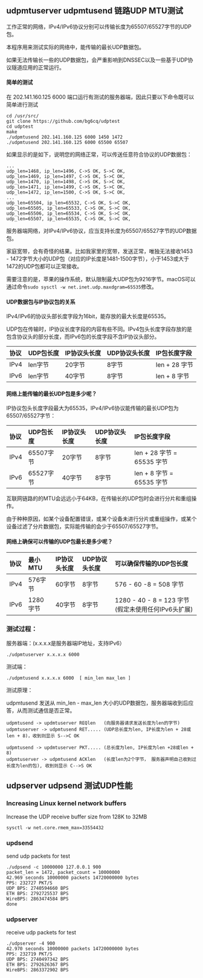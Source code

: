 ## udpmtuserver udpmtusend 链路UDP MTU测试

工作正常的网络，IPv4/IPv6协议分别可以传输长度为65507/65527字节的UDP包。

本程序用来测试实际的网络中，能传输的最长UDP数据包。

如果无法传输长一些的UDP数据包，会严重影响到DNSSEC以及一些基于UDP协议隧道应用的正常运行。

#### 简单的测试

在 202.141.160.125 6000 端口运行有测试的服务器端，因此只要以下命令既可以简单进行测试
```
cd /usr/src/
git clone https://github.com/bg6cq/udptest
cd udptest
make
./udpmtusend 202.141.160.125 6000 1450 1472
./udpmtusend 202.141.160.125 6000 65500 65507
```

如果显示的是如下，说明您的网络正常，可以传送任意符合协议的UDP数据包：

```
...
udp_len=1468, ip_len=1496, C->S OK, S->C OK, 
udp_len=1469, ip_len=1497, C->S OK, S->C OK, 
udp_len=1470, ip_len=1498, C->S OK, S->C OK, 
udp_len=1471, ip_len=1499, C->S OK, S->C OK, 
udp_len=1472, ip_len=1500, C->S OK, S->C OK,
...
udp_len=65504, ip_len=65532, C->S OK, S->C OK, 
udp_len=65505, ip_len=65533, C->S OK, S->C OK, 
udp_len=65506, ip_len=65534, C->S OK, S->C OK, 
udp_len=65507, ip_len=65535, C->S OK, S->C OK,
```

服务器端网络，对IPv4/IPv6协议，应当支持长度为65507/65527字节的UDP数据包。

家庭宽带，会有奇怪的结果。比如我家里的宽带，发送正常，唯独无法接收1453 - 1472字节大小的UDP包（对应的IP长度是1481-1500字节），小于1453或大于1472的UDP包都可以正常接收。

需要注意的是，苹果的操作系统，默认限制最大UDP包为9216字节。macOS可以通过命令`sudo sysctl -w net.inet.udp.maxdgram=65535`修改。

#### UDP数据包与IP协议包的关系

IPv4/IPv6的协议头部长度字段为16bit，能存放的最大长度是65535。

UDP包在传输时，IP协议长度字段的内容有些不同。IPv4包头长度字段存放的是包含协议头的部分长度，而IPv6包的长度字段不含IP协议头部分。

| 协议  |  UDP包长度 | IP协议头长度  | UDP协议头长度 | IP包长度字段  |
| :---- | :--------- | :------------ | :------------ | :----------   |
| IPv4  | len字节    | 20字节        | 8字节         | len + 28 字节 |
| IPv6  | len字节    | 40字节        | 8字节         | len + 8 字节  |

#### 网络上能传输的最长UDP包是多少呢？

IP协议包头长度字段最大为65535，IPv4/IPv6协议能传输的最长UDP包为65507/65527字节：

| 协议  |  UDP包长度 | IP协议头长度  | UDP协议头长度 | IP包长度字段              |
| :---- | :--------- | :------------ | :------------ | :-----------------------  |
| IPv4  | 65507字节  | 20字节        | 8字节         | len + 28 字节 = 65535 字节|
| IPv6  | 65527字节  | 40字节        | 8字节         | len + 8 字节  = 65535 字节|

互联网链路的的MTU会远远小于64KB，在传输长的UDP包时会进行分片和重组操作。

由于种种原因，如某个设备配置错误，或某个设备未进行分片或重组操作，或某个设备过滤了分片数据包，实际能传输的会少于65507/65527字节。

#### 网络上确保可以传输的UDP包最长是多少呢？

| 协议  | 最小MTU  | IP协议头长度 | UDP协议头长度 | 可以确保传输的UDP包长度                             |
| :---- | :------- | :----------- | :------------ | :-------------------------------------------------- |
| IPv4  | 576字节  | 60字节       | 8字节         | 576 - 60 -8 = 508 字节                              |
| IPv6  | 1280字节 | 40字节       | 8字节         | 1280 - 40 - 8 = 123 字节(假定未使用任何IPv6头扩展)  |


### 测试过程：

服务器端：(x.x.x.x是服务器端IP地址，支持IPv6）
```
./udpmtuserver x.x.x.x 6000
```

测试端：
```
./udpmtusend x.x.x.x 6000  [ min_len max_len ]
```

测试原理：

udpmtusend 发送从 min_len - max_len 大小的UDP数据包，服务器端收到后应答，从而测试通信是否正常。
```
udpmtusend -> updmtuserver REQlen   (向服务器请求发送长度为len的字节)
udpmtuserver -> udpmtusend RET..... (UDP总长度为len, IP长度为len + 28或len + 8)，收到则显示 S-->C OK

udpmtusend -> updmtuserver PKT..... (总长度为len, IP长度为len +28或len + 8)
udpmtuserver -> udpmtusend ACKlen   (长度len为2个字节， 服务器声明自己收到过长度为len的包), 收到则显示 C-->S OK
```


## udpserver udpsend 测试UDP性能

###  Increasing Linux kernel network buffers

Increase the UDP receive buffer size from 128K to 32MB
````
sysctl -w net.core.rmem_max=33554432
````

### updsend

send udp packets for test
````
./udpsend -c 10000000 127.0.0.1 900
packet_len = 1472, packet_count = 10000000
42.969 seconds 10000000 packets 14720000000 bytes
PPS: 232727 PKT/S
UDP BPS: 2740594660 BPS
ETH BPS: 2792725537 BPS
WireBPS: 2863474584 BPS
done
````

### udpserver

receive udp packets for test
````
./udpserver -4 900
42.970 seconds 10000000 packets 14720000000 bytes
PPS: 232719 PKT/S
UDP BPS: 2740497342 BPS
ETH BPS: 2792626367 BPS
WireBPS: 2863372902 BPS
````
